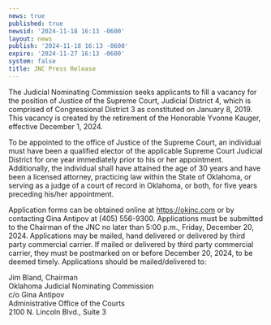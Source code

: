 ```yaml
---
news: true
published: true
newsid: '2024-11-18 16:13 -0600'
layout: news
publish: '2024-11-18 16:13 -0600'
expire: '2024-11-27 16:13 -0600'
system: false
title: JNC Press Release
---
```

The Judicial Nominating Commission seeks applicants to fill a vacancy for the position of Justice of the Supreme Court, Judicial District 4, which is comprised of Congressional District 3 as constituted on January 8, 2019. This vacancy is created by the retirement of the Honorable Yvonne Kauger, effective December 1, 2024.

To be appointed to the office of Justice of the Supreme Court, an individual must have been a qualified elector of the applicable Supreme Court Judicial District for one year immediately prior to his or her appointment. Additionally, the individual shall have attained the age of 30 years and have been a licensed attorney, practicing law within the State of Oklahoma, or serving as a judge of a court of record in Oklahoma, or both, for five years preceding his/her appointment.

Application forms can be obtained online at https://okjnc.com or by contacting Gina Antipov at (405) 556-9300. Applications must be submitted to the Chairman of the JNC no later than 5:00 p.m., Friday, December 20, 2024. Applications may be mailed, hand delivered or delivered by third party commercial carrier. If mailed or delivered by third party commercial carrier, they must be postmarked on or before December 20, 2024, to be deemed timely. Applications should be mailed/delivered to:

Jim Bland, Chairman  
Oklahoma Judicial Nominating Commission  
c/o Gina Antipov  
Administrative Office of the Courts  
2100 N. Lincoln Blvd., Suite 3
